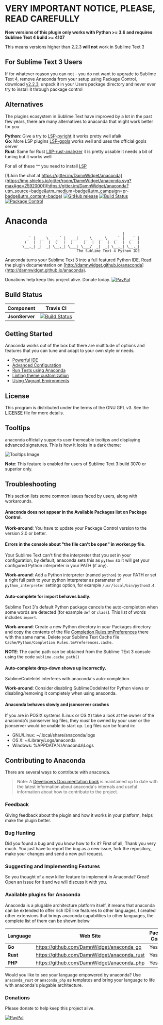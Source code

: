 # VERY IMPORTANT NOTICE, PLEASE, READ CAREFULLY

**New versions of this plugin only works with Python >= 3.6 and requires Sublime Text 4 build >= 4107**

This means versions higher than 2.2.3 **will not** work in Sublime Text 3 

## For Sublime Text 3 Users

If for whatever reason you can not - you do not want to upgrade to Sublime Text 4, remove Anaconda from your setup using Package Control, download [v2.2.3](https://github.com/DamnWidget/anaconda/releases/tag/v2.2.3), unpack it in your Users package directory and never ever try to install it through package control

## Alternatives

The plugins ecosystem in Sublime Text have improved by a lot in the past few years, there are many alternatives to anaconda that might work better for you 

**Python**: Give a try to [LSP-pyright](https://github.com/sublimelsp/LSP-pyright) it works pretty well afaik   
**Go**: More LSP plugins [LSP-gopls](https://github.com/sublimelsp/LSP-gopls) works well and uses the official gopls server   
**Rust**: Same for Rust [LSP-rust-analyzer](https://github.com/sublimelsp/LSP-rust-analyzer) it is pretty ussable it needs a bit of tuning but it works well   

For all of these ^^ you need to install [LSP](https://github.com/sublimelsp/LSP)   

[![Join the chat at https://gitter.im/DamnWidget/anaconda](https://img.shields.io/gitter/room/DamnWidget/anaconda.svg?maxAge=2592000)](https://gitter.im/DamnWidget/anaconda?utm_source=badge&utm_medium=badge&utm_campaign=pr-badge&utm_content=badge)
[![GitHub release](https://img.shields.io/github/release/damnwidget/anaconda.svg)](https://github.com/DamnWidget/anaconda/releases/latest)
[![Build Status](https://travis-ci.org/DamnWidget/anaconda.svg?branch=master)](https://travis-ci.org/DamnWidget/anaconda)
[![Package Control](https://img.shields.io/packagecontrol/dt/Anaconda.svg)](https://packagecontrol.io/packages/Anaconda)


# Anaconda 


                                                          |
              _` |  __ \    _` |   __|   _ \   __ \    _` |   _` |
             (   |  |   |  (   |  (     (   |  |   |  (   |  (   |
            \__,_| _|  _| \__,_| \___| \___/  _|  _| \__,_| \__,_|
                                     The Sublime Text 4 Python IDE

Anaconda turns your Sublime Text 3 into a full featured Python IDE. Read the plugin documentation on [http://damnwidget.github.io/anaconda](http://damnwidget.github.io/anaconda).

Donations help keep this project alive.  Donate today.
[![PayPal][paypal-donate-image]][paypal-donate-link]


## Build Status

| Component | Travis CI |
| --- | --- |
| **JsonServer** | [![Build Status](https://travis-ci.org/DamnWidget/anaconda.svg?branch=master)](https://travis-ci.org/DamnWidget/anaconda) |

## Getting Started
Anaconda works out of the box but there are multitude of options and features that you can tune and adapt to your own style or needs.

* [Powerful IDE](http://damnwidget.github.io/anaconda/IDE/)
* [Advanced Configuration](http://damnwidget.github.io/anaconda/anaconda_settings/)
* [Run Tests using Anaconda](http://damnwidget.github.io/anaconda/tests_runner/)
* [Linting theme customization](http://damnwidget.github.io/anaconda/IDE/#toc_50)
* [Using Vagrant Environments](http://damnwidget.github.io/anaconda/vagrant/)

## License
This program is distributed under the terms of the GNU GPL v3. See the [LICENSE][license] file for more details.

## Tooltips
anaconda officially supports user themeable tooltips and displaying advanced signatures. This is how it looks in a dark theme:

![Tooltips Image][tooltips-dark-image]

**Note**: This feature is enabled for users of Sublime Text 3 build 3070 or superior only.

## Troubleshooting
This section lists some common issues faced by users, along with workarounds.

#### Anaconda does not appear in the Available Packages list on Package Control.

**Work-around**: You have to update your Package Control version to the version 2.0 or better.

#### Errors in the console about "the file can't be open" in worker.py file.
Your Sublime Text can't find the interpreter that you set in your configuration, by default, anaconda sets this as `python` so it will get your configured Python interpreter in your PATH (if any).

**Work-around**: Add a Python interpreter (named `python`) to your PATH or set a right full path to your python interpreter as parameter of `python_interpreter` settings option, for example `/usr/local/bin/python3.4`.

#### Auto-complete for import behaves badly.
Sublime Text 3's default Python package cancels the auto-completion when some words are detected (for example `def` or `class`). This list of words includes `import`.

**Work-around**: Create a new Python directory in your Packages directory and copy the contents of the file [Completion Rules.tmPreferences][Completion-Rules] there with the same name.
Delete your Sublime Text Cache file `Cache/Python/Completion Rules.tmPreferences.cache`.

**NOTE**: The cache path can be obtained from the Sublime TExt 3 console using the code `sublime.cache_path()`

#### Auto-complete drop-down shows up incorrectly.
SublimeCodeIntel interferes with anaconda's auto-completion.

**Work-around**: Consider disabling SublimeCodeIntel for Python views or disabling/removing it completely when using anaconda.

#### Anaconda behaves slowly and jsonserver crashes
If you are in POSIX systems (Linux or OS X) take a look at the owner of the anaconda's jsonserver log files, they *must* be owned by your user or the jsonserver would be unable to start up. Log files can be found in:
* GNU/Linux: ~/.local/share/anaconda/logs
* OS X: ~/Library/Logs/anaconda
* Windows: %APPDATA%\\Anaconda\\Logs

## Contributing to Anaconda
There are several ways to contribute with anaconda.

> Note: A [Developers Documentation book][dev-docs] is maintained up to date with the latest information about anaconda's internals and useful information about how to contribute to the project.

### Feedback
Giving feedback about the plugin and how it works in your platform, helps make the plugin better.

### Bug Hunting
Did you found a bug and you know how to fix it? First of all, Thank you very much. You just have to report the bug as a new issue, fork the repository, make your changes and send a new pull request.

### Suggesting and Implementing Features
So you thought of a new killer feature to implement in Anaconda? Great! Open an issue for it and we will discuss it with you.

### Available plugins for Anaconda
Anaconda is a plugable architecture platform itself, it means that anaconda can be extended to offer rich IDE like features to other languages, I created other extensions that brings
anaconda capabilities to other languages, the complete list of them can be shown below

| Language | Web Site | Package Control | Status |
| --- | --- | --- | --- |
| **Go** | https://github.com/DamnWidget/anaconda_go | Yes | Unmaintained |
| **Rust** | https://github.com/DamnWidget/anaconda_rust | Yes | Unmaintained |
| **PHP** | https://github.com/DamnWidget/anaconda_php | Yes | Unmaintained |

Would you like to see your language empowered by anaconda? Use `anaconda_rust` or `anaconda_php` as templates and bring your language to life with anaconda's plugable architecture.


### Donations
Please donate to help keep this project alive.

[![PayPal][paypal-donate-image]][paypal-donate-link]

[license]: https://raw.githubusercontent.com/DamnWidget/anaconda/master/LICENSE
[Completion-Rules]: https://raw.githubusercontent.com/DamnWidget/anaconda/master/Completion%20Rules.tmPreferences
[dev-docs]: http://damnwidget.gitbooks.io/anacondast3-developers-documentation/
[paypal-donate-image]: https://www.paypalobjects.com/en_US/i/btn/btn_donate_SM.gif
[paypal-donate-link]: https://www.paypal.com/cgi-bin/webscr?cmd=_donations&business=KP7PAHR962UGG&lc=US&currency_code=EUR&bn=PP%2dDonationsBF%3abtn_donate_SM%2egif%3aNonHosted
[tooltips-dark-image]: http://damnwidget.github.io/anaconda/img/tooltips.png
